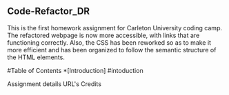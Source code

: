 ## Code-Refactor_DR

This is the first homework assignment for Carleton University coding camp. The refactored webpage is now more accessible, with links  that are functioning correctly. Also, the CSS has been reworked so as to make it more efficient and has been organized to follow the semantic structure of the HTML elements.

#Table of Contents
 *[Introduction] #intoduction
 
 
 
 
 Assignment details
 URL's
 Credits
 
